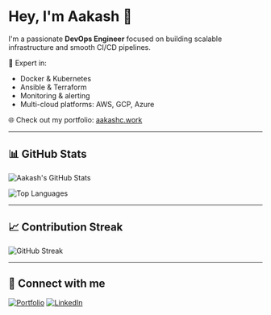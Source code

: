 # Hey, I'm Aakash 👋

I'm a passionate **DevOps Engineer** focused on building scalable infrastructure and smooth CI/CD pipelines.

🚀 Expert in:
- Docker & Kubernetes
- Ansible & Terraform
- Monitoring & alerting
- Multi-cloud platforms: AWS, GCP, Azure

🌐 Check out my portfolio: [aakashc.work](https://aakashc.work/)

---

## 📊 GitHub Stats

![Aakash's GitHub Stats](https://github-readme-stats.vercel.app/api?username=ifaakash&show_icons=true&count_private=true&theme=tokyonight)

![Top Languages](https://github-readme-stats.vercel.app/api/top-langs/?username=ifaakash&layout=donut-vertical&theme=tokyonight)

---

## 📈 Contribution Streak

![GitHub Streak](https://github-readme-streak-stats.herokuapp.com/?user=ifaakash&theme=tokyonight)

---

## 🔗 Connect with me

[![Portfolio](https://img.shields.io/badge/Portfolio-000000?style=for-the-badge&logo=ko-fi&logoColor=white)](https://aakashc.work/)
[![LinkedIn](https://img.shields.io/badge/LinkedIn-blue?style=for-the-badge&logo=linkedin&logoColor=white)](https://www.linkedin.com/in/aakashch2/)
